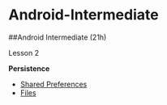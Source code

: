 # Android-Intermediate
##Android Intermediate (21h)
	 
Lesson 2

**Persistence**

- [Shared Preferences](https://github.com/BelatrixTraining/Android-Intermediate/blob/Lesson2/sharedPreferences.md) 
- [Files](https://github.com/BelatrixTraining/Android-Intermediate/blob/Lesson2/files.md)


